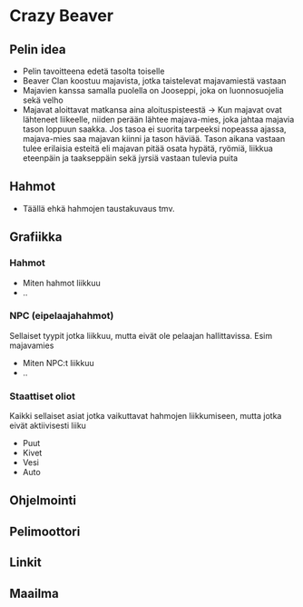 # Crazy Beaver
 
## Pelin idea

- Pelin tavoitteena edetä tasolta toiselle
- Beaver Clan koostuu majavista, jotka taistelevat majavamiestä vastaan
- Majavien kanssa samalla puolella on Jooseppi, joka on luonnosuojelia sekä velho
- Majavat aloittavat matkansa aina aloituspisteestä → Kun majavat ovat lähteneet liikeelle, niiden perään lähtee majava-mies, 
  joka jahtaa majavia tason loppuun saakka. Jos tasoa ei suorita tarpeeksi nopeassa ajassa, majava-mies saa majavan kiinni ja 
  tason häviää. Tason aikana vastaan tulee erilaisia esteitä eli majavan pitää osata hypätä, ryömiä, liikkua eteenpäin ja 
  taakseppäin sekä jyrsiä vastaan tulevia puita

## Hahmot

* Täällä ehkä hahmojen taustakuvaus tmv.

## Grafiikka

### Hahmot

* Miten hahmot liikkuu
* ..

### NPC (eipelaajahahmot)

Sellaiset tyypit jotka liikkuu, mutta eivät ole pelaajan hallittavissa. Esim majavamies
* Miten NPC:t liikkuu
* ..

### Staattiset oliot

Kaikki sellaiset asiat jotka vaikuttavat hahmojen liikkumiseen, mutta jotka eivät aktiivisesti liiku 

* Puut
* Kivet
* Vesi
* Auto

## Ohjelmointi

## Pelimoottori

## Linkit

## Maailma






